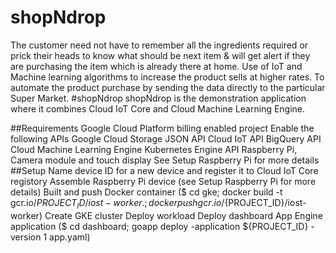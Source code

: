 # shopNdrop
The customer need not have to remember all the ingredients required or prick their heads to know what should be next item &amp; will get alert if they are purchasing the item which is already there at home. Use of IoT and Machine learning algorithms to increase the product sells at higher rates. To automate the product purchase by sending the data directly to the particular Super Market.
#shopNdrop
shopNdrop is the demonstration application where it combines Cloud IoT Core and Cloud Machine Learning Engine.

##Requirements
Google Cloud Platform billing enabled project
Enable the following APIs
Google Cloud Storage JSON API
Cloud IoT API
BigQuery API
Cloud Machine Learning Engine
Kubernetes Engine API
Raspberry Pi, Camera module and touch display
See Setup Raspberry Pi for more details
##Setup
Name device ID for a new device and register it to Cloud IoT Core registory
Assemble Raspberry Pi device (see Setup Raspberry Pi for more details)
Built and push Docker container ($ cd gke; docker build -t gcr.io/${PROJECT_ID}/iost-worker .; docker push gcr.io/${PROJECT_ID}/iost-worker)
Create GKE cluster
Deploy workload
Deploy dashboard App Engine application ($ cd dashboard; goapp deploy -application ${PROJECT_ID} -version 1 app.yaml)
